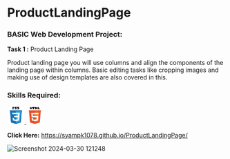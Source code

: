 # ProductLandingPage
<h3>BASIC Web Development Project:</h3>
<p><b>Task 1 :</b> Product Landing Page</p>

<p>Product landing page you will use columns and align the components of the landing page within columns. Basic editing tasks like cropping images and making use of design templates are also covered in this.</p>
<h3 align="left">Skills Required:</h3>
<p align="left"> <a href="https://www.w3schools.com/css/" target="_blank" rel="noreferrer"> <img src="https://raw.githubusercontent.com/devicons/devicon/master/icons/css3/css3-original-wordmark.svg" alt="css3" width="40" height="40"/> </a> <a href="https://www.w3.org/html/" target="_blank" rel="noreferrer"> <img src="https://raw.githubusercontent.com/devicons/devicon/master/icons/html5/html5-original-wordmark.svg" alt="html5" width="40" height="40"/> </a> </p>

**Click Here:** https://syampk1078.github.io/ProductLandingPage/

![Screenshot 2024-03-30 121248](https://github.com/Syampk1078/ProductLandingPage/assets/119304851/562a5329-0ef7-4cfa-82a2-c1bd4685a0d1)
